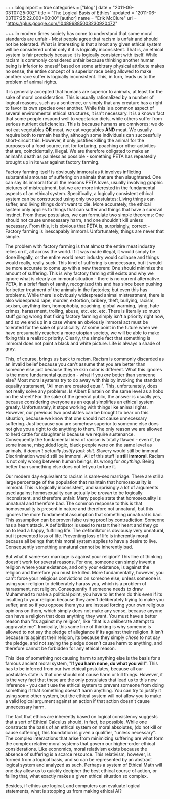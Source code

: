 +++
blogimport = true
categories = ["blog"]
date = "2011-06-03T07:25:00Z"
title = "The Logical Basis of Ethics"
updated = "2011-06-03T07:25:22.000+00:00"
[author]
name = "Erik McClure"
uri = "https://plus.google.com/104896885003230920472"

+++
In modern times society has come to understand that some moral standards are unfair - Most people agree that racism is unfair and should not be tolerated. What is interesting is that almost any given ethical system will be considered unfair only if it is logically inconsistent. That is, an ethical system is fair precisely because it is logically consistent with itself. While racism is commonly considered unfair because thinking another human being is inferior to oneself based on some arbitrary physical attribute makes no sense, the entire concept of a superior race being allowed to make another race suffer is logically inconsistent. This, in turn, leads us to the problem of animal rights.

It is generally accepted that humans are superior to animals, at least for the sake of moral consideration. This is usually rationalized by a number of logical reasons, such as a sentience, or simply that any creature has a right to favor its own species over another. While this is a common aspect of several environmental ethical structures, it isn't necessary. It is a known fact that some people respond well to vegetarian diets, while others suffer from serious nutrient deficiencies. This is because humans are omnivores; we do not eat vegetables **OR** meat, we eat vegetables **AND** meat. We usually require both to remain healthy, although some individuals can successfully short-circuit this. However, it only justifies killing the animal for the purposes of a food source, not for torturing, poaching or other activities that are, coincidentally, illegal. We are therefore obligated to make an animal's death as painless as possible - something PETA has repeatedly brought up in its war against factory farming.

Factory farming itself is obviously immoral as it involves inflicting substantial amounts of suffering on animals that are then slaughtered. One can say its immoral for all the reasons PETA loves, usually involving graphic pictures of mistreatment, but we are more interested in the fundamental aspects of an ethical system. Specifically, a logically consistent ethical system can be constructed using only two postulates: Living things can suffer, and living things don't want to die. More accurately, the ethical system only applies to things that can suffer and things that have a survival instinct. From these postulates, we can formulate two simple theorems: One should not cause unnecessary harm, and one shouldn't kill unless necessary. From this, it is obvious that PETA is, surprisingly, correct - Factory farming is inescapably immoral. Unfortunately, things are never that simple.

The problem with factory farming is that almost the entire meat industry relies on it, all across the world. If it was made illegal, it would simply be done illegally, or the entire world meat industry would collapse and things would really, really suck. This kind of suffering is unnecessary, but it would be more accurate to come up with a new theorem: One should minimize the amount of suffering. This is why factory farming still exists and why we ignore what is clearly an immoral situation - there is no current alternative. PETA, in a brief flash of sanity, recognized this and has since been pushing for better treatment of the animals in the factories; but even this has problems. While there is obviously widespread animal mistreatment, there is also widespread rape, murder, extortion, bribery, theft, bullying, racism, sexism, anything-ism, homophobia, poaching, global warming, lying, hate crimes, harassment, trolling, abuse, etc. etc. etc. There is literally so much stuff going wrong that fixing factory farming simply isn't a priority right now, and so we end up in a case where an obviously immoral act must be tolerated for the sake of practicality. At some point in the future when we have presumably reached a more utopian society, we will be able to make fixing this a realistic priority. Clearly, the simple fact that something is immoral does not paint a black and white picture. Life is always a shade of gray.

This, of course, brings us back to racism. Racism is commonly discarded as an invalid belief because you can't assume that you are better than someone else just because they're skin color is different. What this ignores is the more fundamental question - what if you *are* better than someone else? Most moral systems try to do away with this by invoking the standard equality statement, "All men are created equal". This, unfortunately, does not really solve any problems. Is Albert Einstein on the same level as a hobo on the street? For the sake of the general public, the answer is usually yes, because considering everyone as an equal simplifies an ethical system greatly. Unfortunately, it stops working with things like animal rights. However, our previous two postulates can be brought to bear on this situation, because we know that one should not cause unnecessary suffering. Just because you are somehow superior to someone else does not give you a right to do anything to them. The only reason we are allowed to herd cattle for slaughter is because we require sustenance. Consequently the fundamental idea of racism is totally flawed - even if, by some insane, misguided logic, black people were on the same level as animals, it *doesn't actually justify jack shit*. Slavery would still be immoral. Discrimination would still be immoral. All of this stuff is **still immoral**. Racism is not only wrong between human beings, its wrong for *anything*. Being better than something else does not let you torture it.

Our modern day equivalent to racism is same-sex marriage. There are still a large percentage of the population that maintain that homosexuality is immoral. This is logically inconsistent, and surprisingly a lot of arguments used against homosexuality can actually be *proven* to be logically inconsistent, and therefore unfair. Many people state that homosexuality is unnatural and therefore bad. The common response to this is that homosexuality is present in nature and therefore not unnatural, but this ignores the more fundamental assumption that something unnatural is bad. This assumption can be proven false using [proof by contradiction](http://en.wikipedia.org/wiki/Proof_by_contradiction): Someone has a heart attack. A defibrillator is used to restart their heart and they go on to lead a happy, fulfilling life. The defibrillator is obviously very unnatural, but it prevented loss of life. Preventing loss of life is inherently moral because all beings that this moral system applies to have a desire to live. Consequently something unnatural cannot be inherently bad.

But what if same-sex marriage is against your religion? This line of thinking doesn't work for several reasons. For one, someone can simply invent a religion where your existence, and only your existence, is against the religion and therefore you must be killed. More fundamentally, however, you can't force your religious convictions on someone else, unless someone is using your religion to deliberately harass you, which is a problem of harassment, not religion. Consequently if someone needs to draw Muhammad to make a political point, you have to let them do this even if its insulting to your religion because they aren't deliberately trying to make you suffer, and so if you oppose them you are instead forcing your own religious opinions on them, which simply does not make any sense, because anyone can have a religion that does anything they want. You must have a better reason than "its against my religion", like "that is a deliberate attempt to aggravate me". Ironically, this same line of thinking is why someone is allowed to not say the pledge of allegiance if its against their religion. It isn't because its against their religion, its because they simply *chose* to not say the pledge, and not saying the pledge doesn't cause harm to anything, and therefore cannot be forbidden for any ethical reason.

This idea of something not causing harm to anything else is the basis for a famous ancient moral system, "**If you harm none, do what you will**". This has to be inferred from our two ethical postulates, because all our postulates state is that one should not cause harm or kill things. However, it is the very fact that these are the only postulates that lead us to this new inference - you can't use the ethical system to prevent someone from doing something if that something doesn't harm anything. You can try to justify it using some other system, but the ethical system will not allow you to make a valid logical argument against an action if that action doesn't cause unnecessary harm.

The fact that ethics are inherently based on logical consistency suggests that a sort of Ethical Calculus should, in fact, be possible. While one constructs the basis of an ethical system on moral absolutes, (do not kill or cause suffering), this foundation is given a qualifier, "unless necessary". The complex interactions that arise from minimizing suffering are what form the complex relative moral systems that govern our higher-order ethical considerations. Like economics, moral relativism exists because the absence of suffering is a scarce resource. This relativism, however, is formed from a logical basis, and so can be represented by an abstract logical system and analyzed as such. Perhaps a system of Ethical Math will one day allow us to quickly decipher the best ethical course of action, or failing that, what exactly makes a given ethical situation so complex.

Besides, if ethics are logical, and computers can evaluate logical statements, what is stopping us from making ethical AI?

